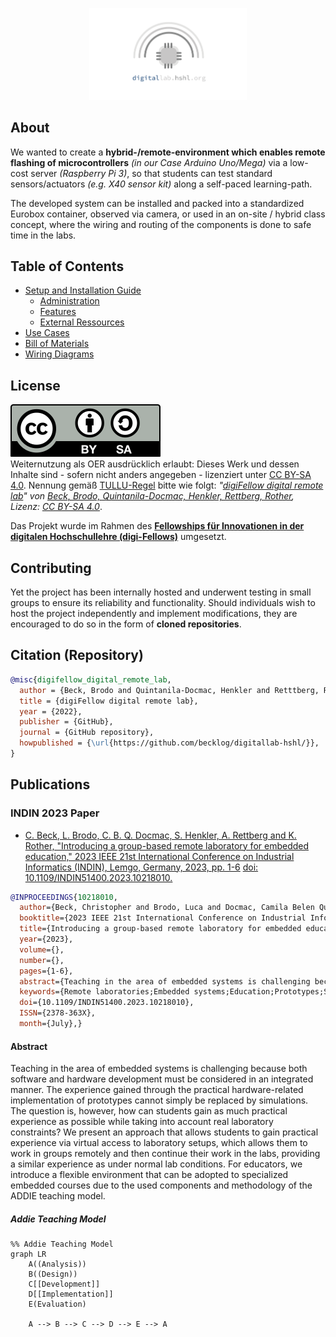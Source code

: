 <p align="center">
  <a href="https://becklog.github.io/digitallab-hshl/">
    <img src="./img/digitallab-logo-transparentBG.png" alt="digitallab.hshl.org logo" style="width: 50%;">
  </a>
</p>

## About
We wanted to create a **hybrid-/remote-environment which enables remote flashing of microcontrollers** _(in our Case Arduino Uno/Mega)_ via a low-cost server _(Raspberry Pi 3)_, so that students can test standard sensors/actuators _(e.g. X40 sensor kit)_ along a self-paced learning-path.

The developed system can be installed and packed into a standardized Eurobox container, observed via camera, or used in an on-site / hybrid class concept, where the wiring and routing of the components is done to safe time in the labs.

## Table of Contents
- [Setup and Installation Guide](./installation-setup.md)
  <!--  - [_Alternative: RaspberryPi Image_]()-->
  - [Administration](./administration.md)
  - [Features](./features-use-cases.md)
  - [External Ressources](./features-use-cases.md)
- [Use Cases]()
- [Bill of Materials](./bill-of-materials-equipment-overview.md)
- [Wiring Diagrams](./docs/wiring_diagrams/wiring_diagrams.md)

## License
<div class="oer-cc-licensebox"><a href="https://creativecommons.org/licenses/by-sa/4.0/deed.de">
  <img src="./img/CC BY-SA 4.0.svg" alt="CC BY-SA 4.0"></a><br>Weiternutzung als OER ausdrücklich erlaubt: Dieses Werk und dessen Inhalte sind - sofern nicht anders angegeben - lizenziert unter <a href="https://creativecommons.org/licenses/by-sa/4.0/deed.de" rel="license" target="_blank">CC BY-SA 4.0</a>. Nennung gemäß <a href="https://open-educational-resources.de/oer-tullu-regel/">TULLU-Regel</a> bitte wie folgt: <i><span xmlns:dct="http://purl.org/dc/terms/" property="dct:title">"<a href="https://github.com/becklog/digitallab-hshl" target="_blank" xmlns:cc="http://creativecommons.org/ns#" rel="cc:attributionURL">digiFellow digital remote lab</a>"</span> von <span xmlns:cc="http://creativecommons.org/ns#" property="cc:attributionName"><a href="www.hshl.de" target="_blank">Beck, Brodo, Quintanila-Docmac, Henkler, Rettberg, Rother</a></span>, Lizenz: <a href="https://creativecommons.org/licenses/by-sa/4.0/deed.de" target="_blank">CC BY-SA 4.0</a></i>.  </div>

Das Projekt wurde im Rahmen des [**Fellowships für Innovationen in der digitalen Hochschullehre (digi-Fellows)**](https://www.dh.nrw/kooperationen/Digi-Fellows-2) umgesetzt.

## Contributing
Yet the project has been internally hosted and underwent testing in small groups to ensure its reliability and functionality.
Should individuals wish to host the project independently and implement modifications, they are encouraged to do so in the form of **cloned repositories**. 

## Citation (Repository)
```bibtex
@misc{digifellow_digital_remote_lab,
  author = {Beck, Brodo and Quintanila-Docmac, Henkler and Retttberg, Rother},
  title = {digiFellow digital remote lab},
  year = {2022},
  publisher = {GitHub},
  journal = {GitHub repository},
  howpublished = {\url{https://github.com/becklog/digitallab-hshl/}},
}
```
## Publications
### INDIN 2023 Paper
- [C. Beck, L. Brodo, C. B. Q. Docmac, S. Henkler, A. Rettberg and K. Rother, "Introducing a group-based remote laboratory for embedded education," 2023 IEEE 21st International Conference on Industrial Informatics (INDIN), Lemgo, Germany, 2023, pp. 1-6](https://ieeexplore.ieee.org/document/10218010) [doi: 10.1109/INDIN51400.2023.10218010.](https://doi.org/10.1109/INDIN51400.2023.10218010)

```bibtex
@INPROCEEDINGS{10218010,
  author={Beck, Christopher and Brodo, Luca and Docmac, Camila Belen Quintanilla and Henkler, Stefan and Rettberg, Achim and Rother, Kristian},
  booktitle={2023 IEEE 21st International Conference on Industrial Informatics (INDIN)}, 
  title={Introducing a group-based remote laboratory for embedded education}, 
  year={2023},
  volume={},
  number={},
  pages={1-6},
  abstract={Teaching in the area of embedded systems is challenging because both software and hardware development must be considered in an integrated manner. The experience gained through the practical hardware-related implementation of prototypes cannot simply be replaced by simulations. The question is, however, how can students gain as much practical experience as possible while taking into account real laboratory constraints? We present an approach that allows students to gain practical experience via virtual access to laboratory setups, which allows them to work in groups remotely and then continue their work in the labs, providing a similar experience as under normal lab conditions. For educators, we introduce a flexible environment that can be adopted to specialized embedded courses due to the used components and methodology of the ADDIE teaching model.},
  keywords={Remote laboratories;Embedded systems;Education;Prototypes;Software;Hardware;Informatics;hybrid learning;remote laboratory;embedded systems education},
  doi={10.1109/INDIN51400.2023.10218010},
  ISSN={2378-363X},
  month={July},}
```
#### Abstract
Teaching in the area of embedded systems is challenging because both software and hardware development must be considered in an integrated manner. The experience gained through the practical hardware-related implementation of prototypes cannot simply be replaced by simulations. The question is, however, how can students gain as much practical experience as possible while taking into account real laboratory constraints? We present an approach that allows students to gain practical experience via virtual access to laboratory setups, which allows them to work in groups remotely and then continue their work in the labs, providing a similar experience as under normal lab conditions. For educators, we introduce a flexible environment that can be adopted to specialized embedded courses due to the used components and methodology of the ADDIE teaching model.

##### Addie Teaching Model
```mermaid
%% Addie Teaching Model
graph LR
    A((Analysis))
    B((Design))
    C[[Development]]
    D[[Implementation]]
    E(Evaluation)

    A --> B --> C --> D --> E --> A
```
